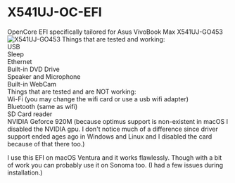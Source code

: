 # X541UJ-OC-EFI
OpenCore EFI specifically tailored for Asus VivoBook Max X541UJ-GO453 \
![X541UJ-GO453]([https://github.com/Deannend/X541UJ-OC-EFI/blob/main/photo-of-laptop.jpg?raw=true])
Things that are tested and working: \
USB \
Sleep \
Ethernet \
Built-in DVD Drive \
Speaker and Microphone \
Built-in WebCam \
Things that are tested and are NOT working: \
Wi-Fi (you may change the wifi card or use a usb wifi adapter) \
Bluetooth (same as wifi) \
SD Card reader \
NVIDIA Geforce 920M (because optimus support is non-existent in macOS I disabled the NVIDIA gpu. I don't notice much of a difference since driver support ended ages ago in Windows and Linux and I disabled the card because of that there too.)


I use this EFI on macOS Ventura and it works flawlessly. Though with a bit of work you can probably use it on Sonoma too. (I had a few issues during installation.)
